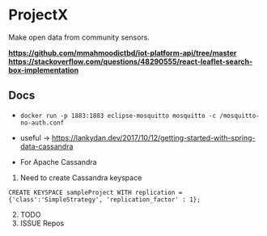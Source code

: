 # ProjectX
Make open data from community sensors.

**https://github.com/mmahmoodictbd/iot-platform-api/tree/master**
**https://stackoverflow.com/questions/48290555/react-leaflet-search-box-implementation**

## Docs
*   `docker run -p 1883:1883 eclipse-mosquitto mosquitto -c /mosquitto-no-auth.conf`

* useful -> https://lankydan.dev/2017/10/12/getting-started-with-spring-data-cassandra

* For Apache Cassandra

1. Need to create Cassandra keyspace 

``
CREATE KEYSPACE sampleProject WITH replication = {'class':'SimpleStrategy', 'replication_factor' : 1};
``

2. TODO
3. ISSUE Repos
